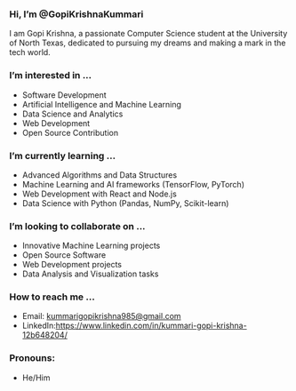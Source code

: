 ### Hi, I’m @GopiKrishnaKummari

I am Gopi Krishna, a passionate Computer Science student at the University of North Texas, dedicated to pursuing my dreams and making a mark in the tech world.

### I’m interested in ...
- Software Development
- Artificial Intelligence and Machine Learning
- Data Science and Analytics
- Web Development
- Open Source Contribution

### I’m currently learning ...
- Advanced Algorithms and Data Structures
- Machine Learning and AI frameworks (TensorFlow, PyTorch)
- Web Development with React and Node.js
- Data Science with Python (Pandas, NumPy, Scikit-learn)

### I’m looking to collaborate on ...
- Innovative Machine Learning projects
- Open Source Software
- Web Development projects
- Data Analysis and Visualization tasks

### How to reach me ...
- Email: kummarigopikrishna985@gmail.com
- LinkedIn:https://www.linkedin.com/in/kummari-gopi-krishna-12b648204/
  
### Pronouns: 
- He/Him


